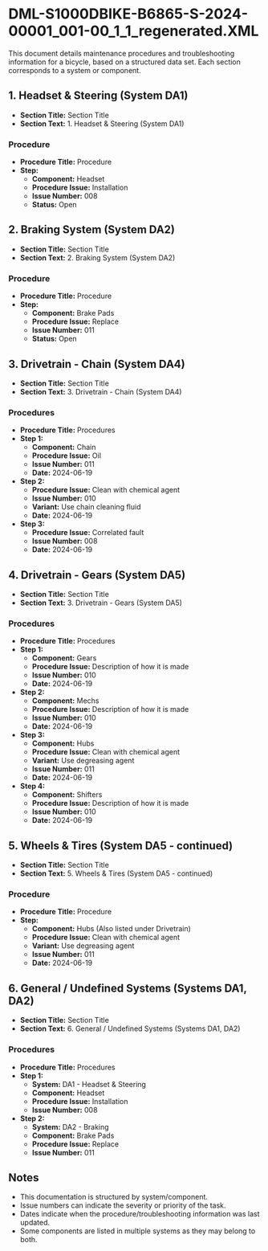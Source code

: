 # DML-S1000DBIKE-B6865-S-2024-00001_001-00_1_1_regenerated.XML

This document details maintenance procedures and troubleshooting information for a bicycle, based on a structured data set. Each section corresponds to a system or component.

## 1. Headset & Steering (System DA1)

*   **Section Title:** Section Title
*   **Section Text:** 1. Headset & Steering (System DA1)

### Procedure

*   **Procedure Title:** Procedure
*   **Step:**
    *   **Component:** Headset
    *   **Procedure Issue:** Installation
    *   **Issue Number:** 008
    *   **Status:** Open

## 2. Braking System (System DA2)

*   **Section Title:** Section Title
*   **Section Text:** 2. Braking System (System DA2)

### Procedure

*   **Procedure Title:** Procedure
*   **Step:**
    *   **Component:** Brake Pads
    *   **Procedure Issue:** Replace
    *   **Issue Number:** 011
    *   **Status:** Open

## 3. Drivetrain - Chain (System DA4)

*   **Section Title:** Section Title
*   **Section Text:** 3. Drivetrain - Chain (System DA4)

### Procedures

*   **Procedure Title:** Procedures
*   **Step 1:**
    *   **Component:** Chain
    *   **Procedure Issue:** Oil
    *   **Issue Number:** 011
    *   **Date:** 2024-06-19
*   **Step 2:**
    *   **Procedure Issue:** Clean with chemical agent
    *   **Issue Number:** 010
    *   **Variant:** Use chain cleaning fluid
    *   **Date:** 2024-06-19
*   **Step 3:**
    *   **Procedure Issue:** Correlated fault
    *   **Issue Number:** 008
    *   **Date:** 2024-06-19

## 4. Drivetrain - Gears (System DA5)

*   **Section Title:** Section Title
*   **Section Text:** 3. Drivetrain - Gears (System DA5)

### Procedures

*   **Procedure Title:** Procedures
*   **Step 1:**
    *   **Component:** Gears
    *   **Procedure Issue:** Description of how it is made
    *   **Issue Number:** 010
    *   **Date:** 2024-06-19
*   **Step 2:**
    *   **Component:** Mechs
    *   **Procedure Issue:** Description of how it is made
    *   **Issue Number:** 010
    *   **Date:** 2024-06-19
*   **Step 3:**
    *   **Component:** Hubs
    *   **Procedure Issue:** Clean with chemical agent
    *   **Variant:** Use degreasing agent
    *   **Issue Number:** 011
    *   **Date:** 2024-06-19
*   **Step 4:**
    *   **Component:** Shifters
    *   **Procedure Issue:** Description of how it is made
    *   **Issue Number:** 010
    *   **Date:** 2024-06-19

## 5. Wheels & Tires (System DA5 - continued)

*   **Section Title:** Section Title
*   **Section Text:** 5. Wheels & Tires (System DA5 - continued)

### Procedure

*   **Procedure Title:** Procedure
*   **Step:**
    *   **Component:** Hubs (Also listed under Drivetrain)
    *   **Procedure Issue:** Clean with chemical agent
    *   **Variant:** Use degreasing agent
    *   **Issue Number:** 011
    *   **Date:** 2024-06-19

## 6. General / Undefined Systems (Systems DA1, DA2)

*   **Section Title:** Section Title
*   **Section Text:** 6. General / Undefined Systems (Systems DA1, DA2)

### Procedures

*   **Procedure Title:** Procedures
*   **Step 1:**
    *   **System:** DA1 - Headset & Steering
    *   **Component:** Headset
    *   **Procedure Issue:** Installation
    *   **Issue Number:** 008
*   **Step 2:**
    *   **System:** DA2 - Braking
    *   **Component:** Brake Pads
    *   **Procedure Issue:** Replace
    *   **Issue Number:** 011

## Notes

*   This documentation is structured by system/component.
*   Issue numbers can indicate the severity or priority of the task.
*   Dates indicate when the procedure/troubleshooting information was last updated.
*   Some components are listed in multiple systems as they may belong to both.